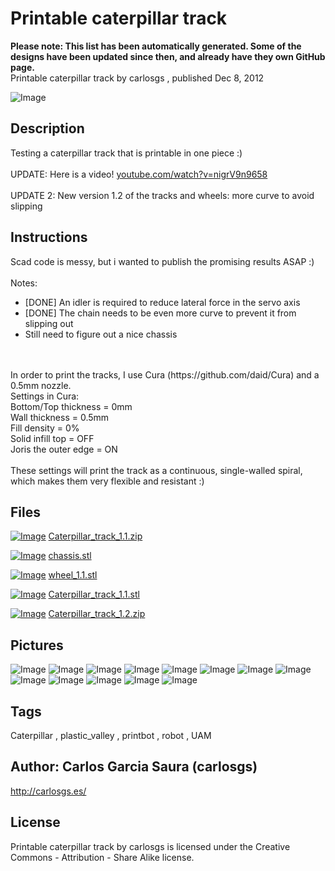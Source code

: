 Printable caterpillar track
===============
**Please note: This list has been automatically generated. Some of the designs have been updated since then, and already have they own GitHub page.**  
Printable caterpillar track  by carlosgs , published Dec 8, 2012

![Image](img/2012-12-08_18.36.07_display_large.jpg "Title")

Description
--------
Testing a caterpillar track that is printable in one piece :)<br />
<br />
UPDATE: Here is a video! <a href="http://www.youtube.com/watch?v=nigrV9n9658" target="_blank" rel="nofollow">youtube.com/watch?v=nigrV9n9658</a><br />
<br />
UPDATE 2: New version 1.2 of the tracks and wheels: more curve to avoid slipping

Instructions
--------
Scad code is messy, but i wanted to publish the promising results ASAP :)<br />
<br />
Notes:<br />
- [DONE] An idler is required to reduce lateral force in the servo axis<br />
- [DONE] The chain needs to be even more curve to prevent it from slipping out<br />
- Still need to figure out a nice chassis<br />
<br />
<br />
In order to print the tracks, I use Cura (https://github.com/daid/Cura) and a 0.5mm nozzle.<br />
Settings in Cura:<br />
Bottom/Top thickness = 0mm<br />
Wall thickness = 0.5mm<br />
Fill density = 0%<br />
Solid infill top = OFF<br />
Joris the outer edge = ON<br />
<br />
These settings will print the track as a continuous, single-walled spiral, which makes them very flexible and resistant :)

Files
--------
[![Image](img/Gears_preview_tinycard.jpg)](Caterpillar_track_1.1.zip)
 [ Caterpillar_track_1.1.zip](Caterpillar_track_1.1.zip)  

[![Image](img/chassis_preview_tinycard.jpg)](chassis.stl)
 [ chassis.stl](chassis.stl)  

[![Image](img/wheel_1.1_preview_tinycard.jpg)](wheel_1.1.stl)
 [ wheel_1.1.stl](wheel_1.1.stl)  

[![Image](img/Caterpillar_track_1.1_preview_tinycard.jpg)](Caterpillar_track_1.1.stl)
 [ Caterpillar_track_1.1.stl](Caterpillar_track_1.1.stl)  

[![Image](img/Gears_preview_tinycard.jpg)](Caterpillar_track_1.2.zip)
 [ Caterpillar_track_1.2.zip](Caterpillar_track_1.2.zip)  



Pictures
--------
![Image](img/2012-12-09_00.33.16_display_large.jpg "Title")
![Image](img/2012-12-09_00.34.16_display_large.jpg "Title")
![Image](img/2012-12-09_00.34.29_display_large.jpg "Title")
![Image](img/2012-12-09_00.34.42_display_large.jpg "Title")
![Image](img/2012-12-09_00.34.56_display_large.jpg "Title")
![Image](img/2012-12-09_11.12.26_display_large.jpg "Title")
![Image](img/2012-12-09_11.12.33_display_large.jpg "Title")
![Image](img/2012-12-09_18.28.28_display_large.jpg "Title")
![Image](img/2012-12-09_18.30.04_display_large.jpg "Title")
![Image](img/2012-12-09_18.28.58_display_large.jpg "Title")
![Image](img/Caterpillar_track_1.1_display_large.jpg "Title")
![Image](img/chassis_display_large.jpg "Title")
![Image](img/wheel_1.1_display_large.jpg "Title")


Tags
--------
Caterpillar , plastic_valley , printbot , robot , UAM  



Author: Carlos Garcia Saura (carlosgs)
--------
<http://carlosgs.es/>  

License
--------
Printable caterpillar track by carlosgs is licensed under the Creative Commons - Attribution - Share Alike license.  

